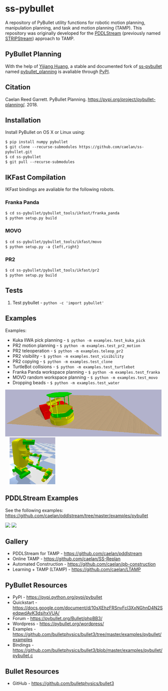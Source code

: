 # ss-pybullet

A repository of PyBullet utility functions for robotic motion planning, manipulation planning, and task and motion planning (TAMP).
This repository was originally developed for the [PDDLStream](https://github.com/caelan/pddlstream) (previously named [STRIPStream](https://github.com/caelan/stripstream)) approach to TAMP.

<!--![Alt text](images/test.png?raw=true "Title")-->
<!--img src="images/pr2.png" height="300">&emsp;<img src="images/kuka.png" height="300"-->

## PyBullet Planning

With the help of [Yijiang Huang](https://github.com/yijiangh), a stable and documented fork of [ss-pybullet](https://github.com/caelan/ss-pybullet) named [pybullet_planning](https://github.com/yijiangh/pybullet_planning) is avaliable through [PyPI](https://pypi.org/project/pybullet-planning/).

## Citation

Caelan Reed Garrett. PyBullet Planning. https://pypi.org/project/pybullet-planning/. 2018.

## Installation

Install PyBullet on OS X or Linux using: 
```
$ pip install numpy pybullet
$ git clone --recurse-submodules https://github.com/caelan/ss-pybullet.git
$ cd ss-pybullet
$ git pull --recurse-submodules
```

## IKFast Compilation

IKFast bindings are avaliable for the following robots. 

<!-- https://pypi.org/project/ikfast-pybind/ -->

### Franka Panda

```
$ cd ss-pybullet/pybullet_tools/ikfast/franka_panda
$ python setup.py build
```

### MOVO

```
$ cd ss-pybullet/pybullet_tools/ikfast/movo
$ python setup.py -a {left,right}
```

### PR2

```
$ cd ss-pybullet/pybullet_tools/ikfast/pr2
$ python setup.py build
```

## Tests

1) Test pybullet - ```python -c 'import pybullet'```

## Examples

Examples:
* Kuka IIWA pick planning - ```$ python -m examples.test_kuka_pick```
* PR2 motion planning - ```$ python -m examples.test_pr2_motion```
* PR2 teleoperation - ```$ python -m examples.teleop_pr2```
* PR2 visibility - ```$ python -m examples.test_visibility```
* PR2 copying - ```$ python -m examples.test_clone```
* TurtleBot collisions - ```$ python -m examples.test_turtlebot```
* Franka Panda workspace planning - ```$ python -m examples.test_franka```
* MOVO random workspace planning - ```$ python -m examples.test_movo```
* Dropping beads - ```$ python -m examples.test_water```

<img src="images/turtlebot.png" height="150">&emsp;<img src="images/movo.png" height="150">

## PDDLStream Examples

See the following examples: https://github.com/caelan/pddlstream/tree/master/examples/pybullet

[<img src="https://img.youtube.com/vi/3HJrkgIGK7c/0.jpg" height="200">](https://www.youtube.com/watch?v=3HJrkgIGK7c)
[<img src="https://img.youtube.com/vi/oWr6m12nXcM/0.jpg" height="200">](https://www.youtube.com/watch?v=oWr6m12nXcM)

## Gallery

* PDDLStream for TAMP - https://github.com/caelan/pddlstream
* Online TAMP - https://github.com/caelan/SS-Replan
* Automated Construction - https://github.com/caelan/pb-construction
* Learning + TAMP (LTAMP) - https://github.com/caelan/LTAMP

## PyBullet Resources

* PyPI - https://pypi.python.org/pypi/pybullet
* Quickstart - https://docs.google.com/document/d/10sXEhzFRSnvFcl3XxNGhnD4N2SedqwdAvK3dsihxVUA/
* Forum - https://pybullet.org/Bullet/phpBB3/
* Wordpress - https://pybullet.org/wordpress/
* Examples - https://github.com/bulletphysics/bullet3/tree/master/examples/pybullet/examples
* Bindings - https://github.com/bulletphysics/bullet3/blob/master/examples/pybullet/pybullet.c

## Bullet Resources

* GitHub - https://github.com/bulletphysics/bullet3
